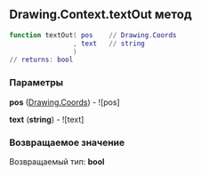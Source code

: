 ## Drawing.Context.textOut метод


```lua
function textOut( pos    // Drawing.Coords
                , text   // string
                )
// returns: bool
```


### Параметры

**pos** ([Drawing.Coords](../../Drawing/Coords.md)) - ![pos]

**text** (**string**) - ![text]

### Возвращаемое значение

Возвращаемый тип: **bool**

